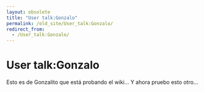 ```yaml
---
layout: obsolete
title: "User talk:Gonzalo"
permalink: /old_site/User_talk:Gonzalo/
redirect_from:
  - /User_talk:Gonzalo/
---
```


User talk:Gonzalo
=================

Esto es de Gonzalito que está probando el wiki... Y ahora pruebo esto otro...

